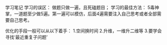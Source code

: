 学习笔记
学习的误区： 做题只做一遍，且死磕题目；
学习的最佳方法： 5毒神掌，一道题至少做5遍。第一遍可以模仿，后面4遍需要注入自己思考或者全部需要自己思考。

优化的手段一般可以从以下着手：
1.空间换时间
2.升维，一维升二维等
3.要学会寻找‘最近重复子问题’